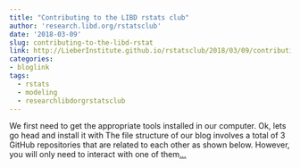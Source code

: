 ```yaml
---
title: "Contributing to the LIBD rstats club"
author: 'research.libd.org/rstatsclub'
date: '2018-03-09'
slug: contributing-to-the-libd-rstat
link: http://LieberInstitute.github.io/rstatsclub/2018/03/09/contributing-to-the-libd-rstats-club/
categories:
- bloglink
tags:
  - rstats
  - modeling
  - researchlibdorgrstatsclub
---
```


We first need to get the appropriate tools installed in our computer. Ok, lets go head and install it with The file structure of our blog involves a total of 3 GitHub repositories that are related to each other as shown below. However, you will only need to interact with one of them[... <i class="fas fa-external-link-alt"></i>](http://LieberInstitute.github.io/rstatsclub/2018/03/09/contributing-to-the-libd-rstats-club/)

